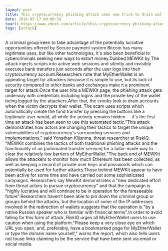 ```yaml
---
layout: post
title: This cryptocurrency phishing attack uses new trick to drain wallets
date: 2018-05-17 00:00:59
tourl: https://www.zdnet.com/article/this-cryptocurrency-phishing-attack-uses-new-trick-to-drains-wallets/
tags: [attack]
---
```

A criminal group keen to take advantage of the potentially lucrative opportunities offered by Secure payment system Bitcoin has many legitimate uses, but like other technologies, it's also been beneficial to cybercriminals seeking new ways to extort money.Dubbed MEWKit by The attack injects scripts into active web sessions and silently and invisibly executes bank transfers just seconds after the user logs into their cryptocurrency account.Researchers note that MyEtherWallet is an appealing target for attackers because it is simple to use, but its lack of security compared to other banks and exchanges make it a prominent target for attack.Once the user hits a MEWKit page, the phishing attack gets underway with credentials including logins and the private key of the wallet being logged by the attackers.After that, the crooks look to drain accounts when the victim decrypts their wallet. The scam uses scripts which automatically create the fund transfer by pressing the buttons like a legitimate user would, all while the activity remains hidden -- it's the first time an attack has been seen to use this automated tactic."This attack demonstrates how actors are changing their tactics to target the unique vulnerabilities of cryptocurrency's surrounding services and implementations," said Yonathan Klijsnma, threat researcher at RiskIQ. "MEWKit combines the tactics of both traditional phishing attacks and the functionality of an [automated transfer service] for a tailor-made way to clear the relatively low barriers of MyEtherWallet."The back end of MEWKit allows the attackers to monitor how much Ethereum has been collected, as well as keeping a record of private user keys and passwords which can potentially be used for further attacks.Those behind MEWKit appear to have been active for some time and have carried out some sophisticated campaigns. Researchers say MewKit demonstrates a "new dedicated effort from threat actors to pursue cryptocurrency" and that the campaign is "highly lucrative and will continue to be in operation for the foreseeable future".Researchers haven't been able to pin down the criminal group or groups behind the attacks, but the location of some of the IP addresses involved in the redirection of wallets suggests that the operation is "by a native Russian speaker who is familiar with financial terms".In order to avoid falling for this form of attack, RiskIQ urges all MyEtherWallet users to use caution when using the platform."Please keep a very close eye on which URL you open, and, preferably, have a bookmarked page for MyEtherWallet or type the domain name yourself," warns the report, which also tells users not touse links claiming to be the service that have been sent via email or social media.